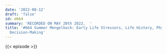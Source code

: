 ```yaml
---
date: '2022-08-12'
draft: 'false'
id: e664
summary: 'RECORDED ON MAY 20th 2022.  '
title: '#664 Summer Mengelkoch: Early Life Stressors, Life History, Physiology, and
  Decision-Making'
---
```

{{< episode >}}
